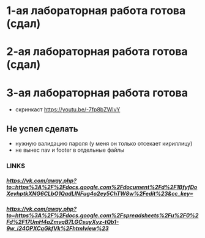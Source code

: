 #  1-ая лабораторная работа готова (сдал)  #
#  2-ая лабораторная работа готова (сдал)  #

#  3-ая лабораторная работа готова #
* скринкаст https://youtu.be/-7fp8bZWIvY
## Не успел сделать ##

* нужную валидацию пароля (у меня он только отсекает кириллицу)
* не вынес nav и footer в отдельные файлы

### LINKS ###
##### https://vk.com/away.php?to=https%3A%2F%2Fdocs.google.com%2Fdocument%2Fd%2F1BfyfDoXevhptkXNG6CLbO1QadLINFug4o2ey5ChTW8w%2Fedit%23&cc_key= ##### 

##### https://vk.com/away.php?to=https%3A%2F%2Fdocs.google.com%2Fspreadsheets%2Fu%2F0%2Fd%2F17UmH4aZmvqB7LGCsuyXyz-tQb1-9w_i24OPXCqGkfVk%2Fhtmlview%23 ##### 